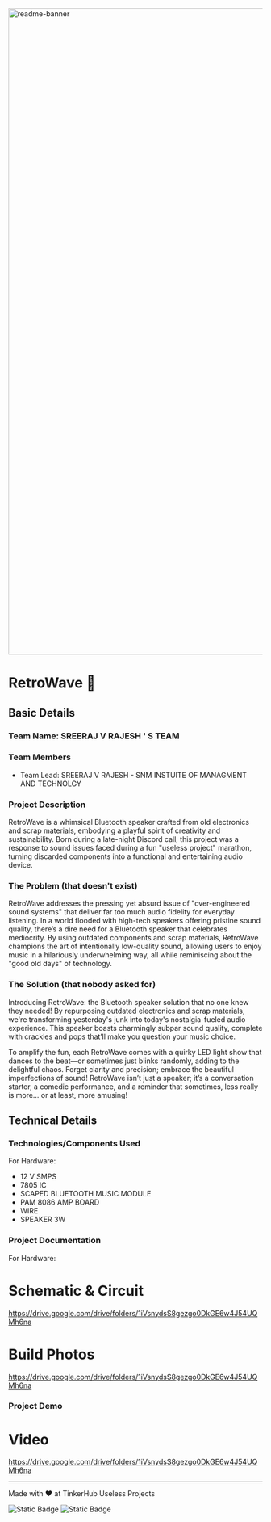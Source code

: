 <img width="1280" alt="readme-banner" src="https://github.com/user-attachments/assets/35332e92-44cb-425b-9dff-27bcf1023c6c">

# RetroWave 🎯


## Basic Details
### Team Name: SREERAJ V RAJESH ' S TEAM


### Team Members
- Team Lead: SREERAJ V RAJESH - SNM INSTUITE OF MANAGMENT AND TECHNOLGY


### Project Description
 RetroWave is a whimsical Bluetooth speaker crafted from old electronics and scrap materials, embodying a playful spirit of creativity and sustainability. Born during a late-night Discord call, this project was a response to sound issues faced during a fun "useless project" marathon, turning discarded components into a functional and entertaining audio device.

### The Problem (that doesn't exist)
RetroWave addresses the pressing yet absurd issue of "over-engineered sound systems" that deliver far too much audio fidelity for everyday listening. In a world flooded with high-tech speakers offering pristine sound quality, there’s a dire need for a Bluetooth speaker that celebrates mediocrity. By using outdated components and scrap materials, RetroWave champions the art of intentionally low-quality sound, allowing users to enjoy music in a hilariously underwhelming way, all while reminiscing about the "good old days" of technology.

### The Solution (that nobody asked for)
Introducing RetroWave: the Bluetooth speaker solution that no one knew they needed! By repurposing outdated electronics and scrap materials, we're transforming yesterday's junk into today's nostalgia-fueled audio experience. This speaker boasts charmingly subpar sound quality, complete with crackles and pops that’ll make you question your music choice.

To amplify the fun, each RetroWave comes with a quirky LED light show that dances to the beat—or sometimes just blinks randomly, adding to the delightful chaos. Forget clarity and precision; embrace the beautiful imperfections of sound! RetroWave isn’t just a speaker; it’s a conversation starter, a comedic performance, and a reminder that sometimes, less really is more… or at least, more amusing!

## Technical Details
### Technologies/Components Used

For Hardware:
- 12 V SMPS
- 7805 IC
- SCAPED BLUETOOTH MUSIC MODULE
- PAM 8086 AMP BOARD
- WIRE
- SPEAKER 3W

### Project Documentation


For Hardware:

# Schematic & Circuit
https://drive.google.com/drive/folders/1iVsnydsS8gezgo0DkGE6w4J54UQMh6na

# Build Photos
https://drive.google.com/drive/folders/1iVsnydsS8gezgo0DkGE6w4J54UQMh6na

### Project Demo
# Video
https://drive.google.com/drive/folders/1iVsnydsS8gezgo0DkGE6w4J54UQMh6na



---
Made with ❤️ at TinkerHub Useless Projects 

![Static Badge](https://img.shields.io/badge/TinkerHub-24?color=%23000000&link=https%3A%2F%2Fwww.tinkerhub.org%2F)
![Static Badge](https://img.shields.io/badge/UselessProject--24-24?link=https%3A%2F%2Fwww.tinkerhub.org%2Fevents%2FQ2Q1TQKX6Q%2FUseless%2520Projects)
